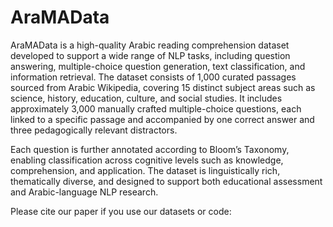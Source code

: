 # AraMAData
AraMAData is a high-quality Arabic reading comprehension dataset developed to support a wide range of NLP tasks, including question answering, multiple-choice question generation, text classification, and information retrieval. The dataset consists of 1,000 curated passages sourced from Arabic Wikipedia, covering 15 distinct subject areas such as science, history, education, culture, and social studies. It includes approximately 3,000 manually crafted multiple-choice questions, each linked to a specific passage and accompanied by one correct answer and three pedagogically relevant distractors.

Each question is further annotated according to Bloom’s Taxonomy, enabling classification across cognitive levels such as knowledge, comprehension, and application. The dataset is linguistically rich, thematically diverse, and designed to support both educational assessment and Arabic-language NLP research.

Please cite our paper if you use our datasets or code:
